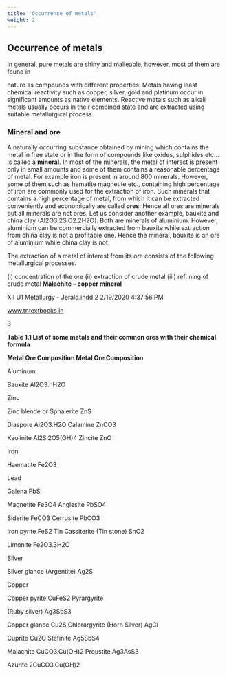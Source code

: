 ```yaml
---
title: 'Occurrence of metals'
weight: 2
---
```



## Occurrence of metals

In general, pure metals are shiny and malleable, however, most of them are found in

nature as compounds with different properties. Metals having least chemical reactivity such as copper, silver, gold and platinum occur in significant amounts as native elements. Reactive metals such as alkali metals usually occurs in their combined state and are extracted using suitable metallurgical process.

### Mineral and ore


A naturally occurring substance obtained by mining which contains the metal in free state or in the form of compounds like oxides, sulphides etc... is called a **mineral**. In most of the minerals, the metal of interest is present only in small amounts and some of them contains a reasonable percentage of metal. For example iron is present in around 800 minerals. However, some of them such as hematite magnetite etc., containing high percentage of iron are commonly used for the extraction of iron. Such minerals that contains a high percentage of metal, from which it can be extracted conveniently and economically are called **ores**. Hence all ores are minerals but all minerals are not ores. Let us consider another example, bauxite and china clay (Al2O3.2SiO2.2H2O). Both are minerals of aluminium. However, aluminium can be commercially extracted from bauxite while extraction from china clay is not a profitable one. Hence the mineral, bauxite is an ore of aluminium while china clay is not.

The extraction of a metal of interest from its ore consists of the following metallurgical processes.

(i) concentration of the ore (ii) extraction of crude metal (iii) refi ning of crude metal **Malachite – copper mineral**

XII U1 Metallurgy - Jerald.indd 2 2/19/2020 4:37:56 PM

www.tntextbooks.in




  

3

**Table 1.1 List of some metals and their common ores with their chemical formula**

**Metal Ore Composition Metal Ore Composition**

Aluminum

Bauxite Al2O3.nH2O

Zinc

Zinc blende or Sphalerite ZnS

Diaspore Al2O3.H2O Calamine ZnCO3

Kaolinite Al2Si2O5(OH)4 Zincite ZnO

Iron

Haematite Fe2O3

Lead

Galena PbS

Magnetite Fe3O4 Anglesite PbSO4

Siderite FeCO3 Cerrusite PbCO3

Iron pyrite FeS2 Tin Cassiterite (Tin stone) SnO2

Limonite Fe2O3.3H2O

Silver

Silver glance (Argentite) Ag2S

Copper

Copper pyrite CuFeS2 Pyrargyrite

(Ruby silver) Ag3SbS3

Copper glance Cu2S Chlorargyrite (Horn Silver) AgCl

Cuprite Cu2O Stefinite Ag5SbS4

Malachite CuCO3.Cu(OH)2 Proustite Ag3AsS3

Azurite 2CuCO3.Cu(OH)2




